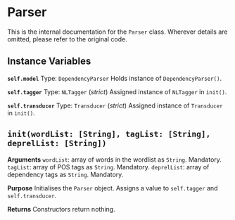 # Parser
This is the internal documentation for the `Parser` class. Wherever details are omitted, please refer to the original code. 

## Instance Variables

**`self.model`**
Type: `DependencyParser`
Holds instance of `DependencyParser()`. 

**`self.tagger`**
Type: `NLTagger` (_strict_)
Assigned instance of `NLTagger` in `init()`.

**`self.transducer`**
Type: `Transducer` (_strict_)
Assigned instance of `Transducer` in `init()`.

## `init(wordList: [String], tagList: [String], deprelList: [String])`

**Arguments**
`wordList`: array of words in the wordlist as `String`. Mandatory. 
`tagList`: array of POS tags as `String`. Mandatory.
`deprelList`: array of dependency tags as `String`. Mandatory.

**Purpose**
Initialises the `Parser` object. Assigns a value to `self.tagger` and `self.transducer`.

**Returns**
Constructors return nothing.
